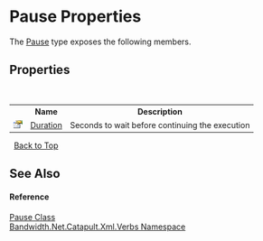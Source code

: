 ﻿# Pause Properties
 

The <a href ="T_Bandwidth_Net_Catapult_Xml_Verbs_Pause.md">Pause</a> type exposes the following members.


## Properties
&nbsp;<table><tr><th></th><th>Name</th><th>Description</th></tr><tr><td>![Public property](media/pubproperty.gif "Public property")</td><td><a href ="P_Bandwidth_Net_Catapult_Xml_Verbs_Pause_Duration.md">Duration</a></td><td>
Seconds to wait before continuing the execution</td></tr></table>&nbsp;
<a href="#pause-properties">Back to Top</a>

## See Also


#### Reference
<a href ="T_Bandwidth_Net_Catapult_Xml_Verbs_Pause.md">Pause Class</a><br /><a href ="N_Bandwidth_Net_Catapult_Xml_Verbs.md">Bandwidth.Net.Catapult.Xml.Verbs Namespace</a><br />